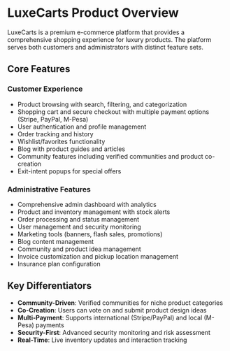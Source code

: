 # LuxeCarts Product Overview

LuxeCarts is a premium e-commerce platform that provides a comprehensive shopping experience for luxury products. The platform serves both customers and administrators with distinct feature sets.

## Core Features

### Customer Experience
- Product browsing with search, filtering, and categorization
- Shopping cart and secure checkout with multiple payment options (Stripe, PayPal, M-Pesa)
- User authentication and profile management
- Order tracking and history
- Wishlist/favorites functionality
- Blog with product guides and articles
- Community features including verified communities and product co-creation
- Exit-intent popups for special offers

### Administrative Features
- Comprehensive admin dashboard with analytics
- Product and inventory management with stock alerts
- Order processing and status management
- User management and security monitoring
- Marketing tools (banners, flash sales, promotions)
- Blog content management
- Community and product idea management
- Invoice customization and pickup location management
- Insurance plan configuration

## Key Differentiators
- **Community-Driven**: Verified communities for niche product categories
- **Co-Creation**: Users can vote on and submit product design ideas
- **Multi-Payment**: Supports international (Stripe/PayPal) and local (M-Pesa) payments
- **Security-First**: Advanced security monitoring and risk assessment
- **Real-Time**: Live inventory updates and interaction tracking